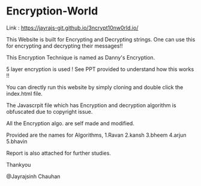 # Encryption-World

Link : https://jayrajs-git.github.io/3ncrypt10nw0rld.io/

This Website is built for Encrypting and Decrypting strings.
One can use this for encrypting and decrypting their messages!!

This Encryption Technique is named as Danny's Encryption.

5 layer encryption is used !
See PPT provided to understand how this works !!

You can directly run this website by simply cloning and double click the index.html file.

The Javascrpit file which has Encryption and decryption algorithm is obfuscated due to copyright issue.

All the Encryption algo. are self made and modified.

Provided are the names for Algorithms,
1.Ravan
2.kansh
3.bheem
4.arjun
5.bhavin

Report is also attached for further studies.

Thankyou

@Jayrajsinh Chauhan
